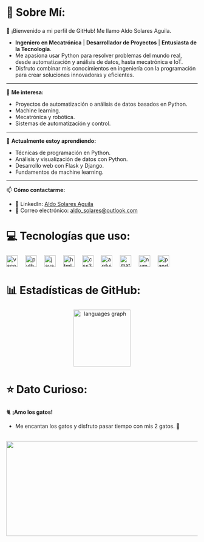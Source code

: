 # 💫 Sobre Mí:

###

👋 ¡Bienvenido a mi perfil de GitHub! Me llamo Aldo Solares Aguila.

- **Ingeniero en Mecatrónica** | **Desarrollador de Proyectos** | **Entusiasta de la Tecnología**.
- Me apasiona usar Python para resolver problemas del mundo real, desde automatización y análisis de datos, hasta mecatrónica e IoT.
- Disfruto combinar mis conocimientos en ingeniería con la programación para crear soluciones innovadoras y eficientes.

---

👀 **Me interesa:**

- Proyectos de automatización o análisis de datos basados en Python.
- Machine learning.
- Mecatrónica y robótica.
- Sistemas de automatización y control.

---

🌱 **Actualmente estoy aprendiendo:**

- Técnicas de programación en Python.
- Análisis y visualización de datos con Python.
- Desarrollo web con Flask y Django.
- Fundamentos de machine learning.

---

📫 **Cómo contactarme:**

- 💼 LinkedIn: [Aldo Solares Aguila](https://www.linkedin.com/in/aldo-solares-aguila-865856195/)
- 📧 Correo electrónico: aldo_solares@outlook.com

###

# 💻 Tecnologías que uso:

###

<div align="left">
  <img src="https://cdn.jsdelivr.net/gh/devicons/devicon/icons/vscode/vscode-original.svg" height="30" alt="vscode logo"  />
  <img width="12" />
  <img src="https://cdn.jsdelivr.net/gh/devicons/devicon/icons/python/python-original.svg" height="30" alt="python logo"  />
  <img width="12" />
  <img src="https://cdn.jsdelivr.net/gh/devicons/devicon/icons/javascript/javascript-original.svg" height="30" alt="javascript logo"  />
  <img width="12" />
  <img src="https://cdn.jsdelivr.net/gh/devicons/devicon/icons/html5/html5-original.svg" height="30" alt="html5 logo"  />
  <img width="12" />
  <img src="https://cdn.jsdelivr.net/gh/devicons/devicon/icons/css3/css3-original.svg" height="30" alt="css3 logo"  />
  <img width="12" />
  <img src="https://cdn.jsdelivr.net/gh/devicons/devicon/icons/arduino/arduino-original.svg" height="30" alt="arduino logo"  />
  <img width="12" />
  <img src="https://cdn.jsdelivr.net/gh/devicons/devicon/icons/matlab/matlab-original.svg" height="30" alt="matlab logo"  />
  <img width="12" />
  <img src="https://cdn.jsdelivr.net/gh/devicons/devicon/icons/numpy/numpy-original.svg" height="30" alt="numpy logo"  />
  <img width="12" />
  <img src="https://cdn.jsdelivr.net/gh/devicons/devicon/icons/pandas/pandas-original.svg" height="30" alt="pandas logo"  />
</div>

###

# 📊 Estadísticas de GitHub:

###

<div align="center">
  <img src="https://github-readme-stats.vercel.app/api/top-langs?username=Aldo-Solares&locale=es&hide_title=false&layout=compact&card_width=320&langs_count=5&theme=dracula&hide_border=false" height="150" alt="languages graph"  />
</div>

###

# ⭐ Dato Curioso:

###

🐈 **¡Amo los gatos!**

- Me encantan los gatos y disfruto pasar tiempo con mis 2 gatos. 🐾

<br clear="both">

<div align="center">
  <img height="250" width="600" src="https://media.giphy.com/media/CWQxY7xVoPbq/giphy.gif"  />
</div>

###
